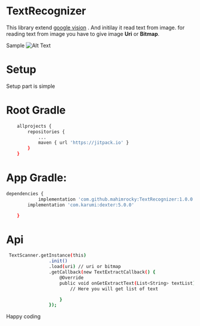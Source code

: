 # TextRecognizer
This library extend [google vision](https://developers.google.com/vision/) . And initilay it read text from image.
for reading text from image you have to give image **Uri** or **Bitmap**.

Sample
![Alt Text](https://github.com/mahimrocky/TextRecognizer/blob/master/screenshot.png)
# Setup
Setup part is simple

# Root Gradle
```sh
    allprojects {
		repositories {
			...
			maven { url 'https://jitpack.io' }
		}
	}
```

# App Gradle:

```sh
dependencies {
	        implementation 'com.github.mahimrocky:TextRecognizer:1.0.0'
		implementation 'com.karumi:dexter:5.0.0'

	}
```

# Api 
```sh
 TextScanner.getInstance(this)
                .init()
                .load(uri) // uri or bitmap
                .getCallback(new TextExtractCallback() {
                    @Override
                    public void onGetExtractText(List<String> textList) {
                        // Here you will get list of text

                    }
                });
```
Happy coding
